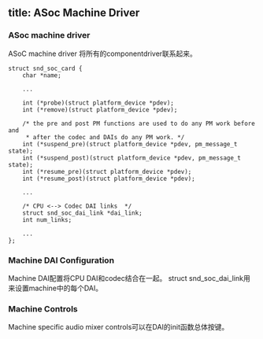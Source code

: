 title: ASoc Machine Driver
---

### ASoc machine driver
ASoC machine driver 将所有的componentdriver联系起来。

    struct snd_soc_card {
		char *name;
	
		...
	
		int (*probe)(struct platform_device *pdev);
		int (*remove)(struct platform_device *pdev);
	
		/* the pre and post PM functions are used to do any PM work before and
		 * after the codec and DAIs do any PM work. */
		int (*suspend_pre)(struct platform_device *pdev, pm_message_t state);
		int (*suspend_post)(struct platform_device *pdev, pm_message_t state);
		int (*resume_pre)(struct platform_device *pdev);
		int (*resume_post)(struct platform_device *pdev);
	
		...
	
		/* CPU <--> Codec DAI links  */
		struct snd_soc_dai_link *dai_link;
		int num_links;
	
		...
    };

### Machine DAI Configuration
Machine DAI配置将CPU DAI和codec结合在一起。 struct snd_soc_dai_link用来设置machine中的每个DAI。

### Machine Controls
Machine specific audio mixer controls可以在DAI的init函数总体按键。